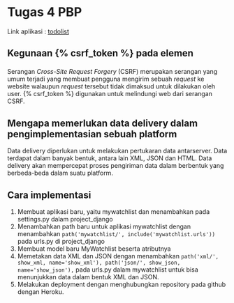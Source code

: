 # Tugas 4 PBP
Link aplikasi : [todolist](https://newappmvt.herokuapp.com/todolist/) 

## Kegunaan {% csrf_token %} pada elemen <form>

Serangan _Cross-Site Request Forgery_ (CSRF) merupakan serangan yang umum terjadi yang membuat pengguna mengirim sebuah _request_ ke website walaupun _request_ tersebut tidak dimaksud untuk dilakukan oleh user. {% csrf_token %} digunakan untuk melindungi web dari serangan CSRF. 

## Mengapa memerlukan data delivery dalam pengimplementasian sebuah platform

Data delivery diperlukan untuk melakukan pertukaran data antarserver. Data terdapat dalam banyak bentuk, antara lain XML, JSON dan HTML. Data delivery akan mempercepat proses pengiriman data dalam berbentuk yang berbeda-beda dalam suatu platform.

## Cara implementasi

1. Membuat aplikasi baru, yaitu mywatchlist dan menambahkan pada settings.py dalam project_django
2. Menambahkan path baru untuk aplikasi mywatchlist dengan menambahkan `path('mywatchlist/', include('mywatchlist.urls'))` pada urls.py di project_django
3. Membuat model baru MyWatchlist beserta atributnya
4. Memetakan data XML dan JSON dengan menambahkan `path('xml/', show_xml, name='show_xml'), path('json/', show_json, name='show_json'),` pada urls.py dalam mywatchlist untuk bisa menunjukkan data dalam bentuk XML dan JSON.
4. Melakukan deployment dengan menghubungkan repository pada github dengan Heroku. 